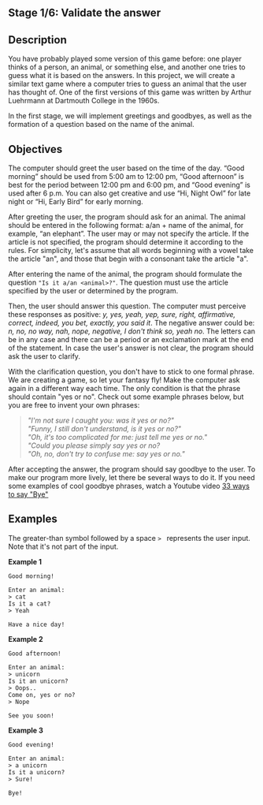 <h2>Stage 1/6: Validate the answer</h2>

<h2>Description</h2>

<p>You have probably played some version of this game before: one player thinks of a person, an animal, or something else, and another one tries to guess what it is based on the answers. In this project, we will create a similar text game where a computer tries to guess an animal that the user has thought of. One of the first versions of this game was written by Arthur Luehrmann at Dartmouth College in the 1960s.</p>

<p>In the first stage, we will implement greetings and goodbyes, as well as the formation of a question based on the name of the animal.</p>

<h2>Objectives</h2>

<p>The computer should greet the user based on the time of the day. “Good morning” should be used from 5:00 am to 12:00 pm, “Good afternoon” is best for the period between 12:00 pm and 6:00 pm, and “Good evening” is used after 6 p.m. You can also get creative and use “Hi, Night Owl” for late night or “Hi, Early Bird” for early morning.</p>

<p>After greeting the user, the program should ask for an animal. The animal should be entered in the following format: a/an + name of the animal, for example, “an elephant”. The user may or may not specify the article. If the article is not specified, the program should determine it according to the rules. For simplicity, let's assume that all words beginning with a vowel take the article "an", and those that begin with a consonant take the article "a".</p>

<p>After entering the name of the animal, the program should formulate the question <code class="java">"Is it a/an &lt;animal&gt;?"</code>. The question must use the article specified by the user or determined by the program.</p>

<p>Then, the user should answer this question. The computer must perceive these responses as positive: <em>y, yes, yeah, yep, sure, right, affirmative, correct, indeed, you bet, exactly, you said it</em>. The negative answer could be: <em>n, no, no way, nah, nope, negative, I don't think so, yeah no</em>. The letters can be in any case and there can be a period or an exclamation mark at the end of the statement. In case the user's answer is not clear, the program should ask the user to clarify.</p>

<p>With the clarification question, you don't have to stick to one formal phrase. We are creating a game, so let your fantasy fly! Make the computer ask again in a different way each time. The only condition is that the phrase should contain "yes or no". Check out some example phrases below, but you are free to invent your own phrases:</p>

<blockquote>
    <p><em>"I'm not sure I caught you: was it yes or no?"<br>
        "Funny, I still don't understand, is it yes or no?"<br>
        "Oh, it's too complicated for me: just tell me yes or no."<br>
        "Could you please simply say yes or no?<br>
        "Oh, no, don't try to confuse me: say yes or no."</em></p>
</blockquote>

<p>After accepting the answer, the program should say goodbye to the user. To make our program more lively, let there be several ways to do it. If you need some examples of cool goodbye phrases, watch a Youtube video <a target="_blank" href="https://www.youtube.com/watch?v=DKFA5_E9WY8" rel="nofollow noopener noreferrer">33 ways to say "Bye"</a></p>

<h2>Examples</h2>

<p>The greater-than symbol followed by a space <code class="java">&gt; </code> represents the user input. Note that it's not part of the input.</p>

<p><strong>Example 1</strong></p>

<pre><code class="language-no-highlight">Good morning!

Enter an animal:
&gt; cat
Is it a cat?
&gt; Yeah

Have a nice day!</code></pre>

<p><strong>Example 2</strong></p>

<pre><code class="language-no-highlight">Good afternoon!

Enter an animal:
&gt; unicorn
Is it an unicorn?
&gt; Oops..
Come on, yes or no?
&gt; Nope

See you soon!</code></pre>

<p><strong>Example 3</strong></p>

<pre><code class="language-no-highlight">Good evening!

Enter an animal:
&gt; a unicorn
Is it a unicorn?
&gt; Sure!

Bye!</code></pre>
